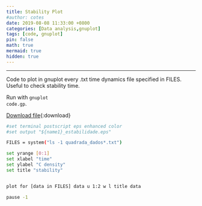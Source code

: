 ```yaml
---
title: Stability Plot
#author: cotes
date: 2019-08-08 11:33:00 +0800
categories: [Data analysis,gnuplot]
tags: [code, gnuplot]
pin: false
math: true
mermaid: true
hidden: true
---
```



<hr>

Code to plot in gnuplot every .txt time dynamics file specified in FILES.
Useful to check stability time.

Run with <code class="language-plaintext highlighter-rouge">gnuplot code.gp</code>.

[Download file](/files/scripts/data_analysis/stability.gp){:download}

```bash
#set terminal postscript eps enhanced color
#set output "${name1}_estabilidade.eps"

FILES = system("ls -1 quadrada_dados*.txt")

set yrange [0:1]
set xlabel "time"
set ylabel "C density"
set title "stability"   


plot for [data in FILES] data u 1:2 w l title data

pause -1
```
